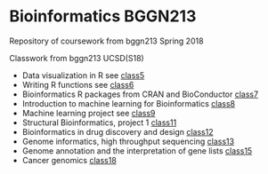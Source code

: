 # Bioinformatics BGGN213
Repository of coursework from bggn213 Spring 2018

Classwork from bggn213 UCSD(S18)

- Data visualization in R see [class5](https://github.com/C-Iacuaniello/BGGN213/blob/master/Class_5_Data_Exploration_and%20_visualization_in_R/map_colors_function.Rmd)
- Writing R functions see [class6](https://github.com/C-Iacuaniello/BGGN213/blob/master/Class_6/class_6.Rmd)
- Bioinformatics R packages from CRAN and BioConductor [class7](https://github.com/C-Iacuaniello/BGGN213/blob/master/Class_7/class_7.Rmd)
- Introduction to machine learning for Bioinformatics [class8](https://github.com/C-Iacuaniello/BGGN213/blob/master/class%208/Class%208_bio.Rmd)
- Machine learning project see [class9](https://github.com/C-Iacuaniello/BGGN213/blob/master/Class_9/class_9_rmarkdown.Rmd)
- Structural Bioinformatics, project 1 [class11](https://github.com/C-Iacuaniello/BGGN213/blob/master/Class_11/class_11.Rmd)
- Bioinformatics in drug discovery and design [class12](https://github.com/C-Iacuaniello/BGGN213/tree/master/class_12)
- Genome informatics, high throughput sequencing [class13](https://github.com/C-Iacuaniello/BGGN213/blob/master/Class%2013/class_13.Rmd)
- Genome annotation and the interpretation of gene lists [class15](https://github.com/C-Iacuaniello/BGGN213/blob/master/class_15/class_15.Rmd)
- Cancer genomics [class18](https://github.com/C-Iacuaniello/BGGN213/blob/master/class_18/class_18.Rmd)
